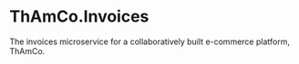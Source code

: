 # ThAmCo.Invoices
The invoices microservice for a collaboratively built e-commerce platform, ThAmCo.
